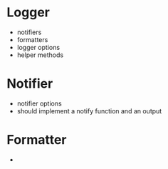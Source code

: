 
# Logger 
  - notifiers
  - formatters
  - logger options
  - helper methods


# Notifier
  - notifier options
  - should implement a notify function and an output 

# Formatter
  - 








